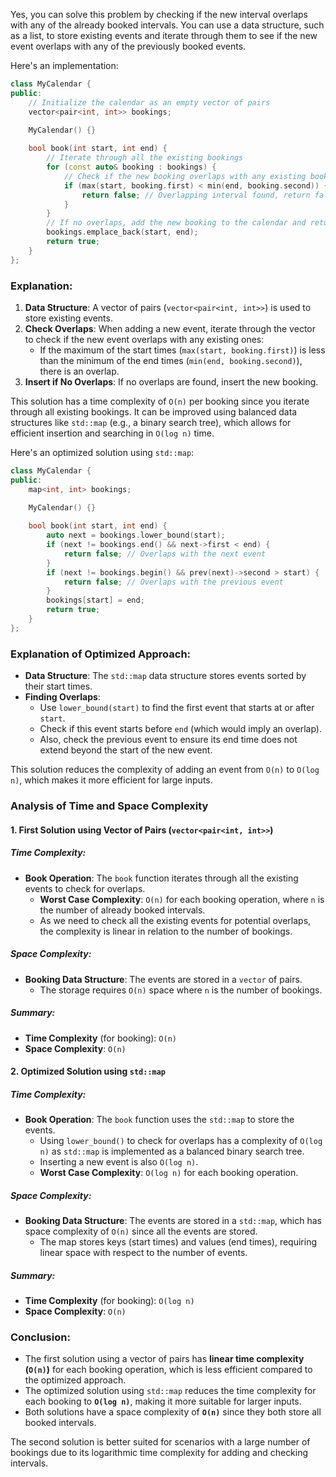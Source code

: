 Yes, you can solve this problem by checking if the new interval overlaps with any of the already booked intervals. You can use a data structure, such as a list, to store existing events and iterate through them to see if the new event overlaps with any of the previously booked events.

Here's an implementation:

```cpp
class MyCalendar {
public:
    // Initialize the calendar as an empty vector of pairs
    vector<pair<int, int>> bookings;

    MyCalendar() {}
    
    bool book(int start, int end) {
        // Iterate through all the existing bookings
        for (const auto& booking : bookings) {
            // Check if the new booking overlaps with any existing booking
            if (max(start, booking.first) < min(end, booking.second)) {
                return false; // Overlapping interval found, return false
            }
        }
        // If no overlaps, add the new booking to the calendar and return true
        bookings.emplace_back(start, end);
        return true;
    }
};
```

### Explanation:
1. **Data Structure**: A vector of pairs (`vector<pair<int, int>>`) is used to store existing events.
2. **Check Overlaps**: When adding a new event, iterate through the vector to check if the new event overlaps with any existing ones:
   - If the maximum of the start times (`max(start, booking.first)`) is less than the minimum of the end times (`min(end, booking.second)`), there is an overlap.
3. **Insert if No Overlaps**: If no overlaps are found, insert the new booking.

This solution has a time complexity of `O(n)` per booking since you iterate through all existing bookings. It can be improved using balanced data structures like `std::map` (e.g., a binary search tree), which allows for efficient insertion and searching in `O(log n)` time. 

Here's an optimized solution using `std::map`:

```cpp
class MyCalendar {
public:
    map<int, int> bookings;

    MyCalendar() {}
    
    bool book(int start, int end) {
        auto next = bookings.lower_bound(start);
        if (next != bookings.end() && next->first < end) {
            return false; // Overlaps with the next event
        }
        if (next != bookings.begin() && prev(next)->second > start) {
            return false; // Overlaps with the previous event
        }
        bookings[start] = end;
        return true;
    }
};
```

### Explanation of Optimized Approach:
- **Data Structure**: The `std::map` data structure stores events sorted by their start times.
- **Finding Overlaps**: 
  - Use `lower_bound(start)` to find the first event that starts at or after `start`.
  - Check if this event starts before `end` (which would imply an overlap).
  - Also, check the previous event to ensure its end time does not extend beyond the start of the new event.

This solution reduces the complexity of adding an event from `O(n)` to `O(log n)`, which makes it more efficient for large inputs.

### Analysis of Time and Space Complexity

#### 1. **First Solution using Vector of Pairs (`vector<pair<int, int>>`)**
##### Time Complexity:
- **Book Operation**: The `book` function iterates through all the existing events to check for overlaps.
  - **Worst Case Complexity**: `O(n)` for each booking operation, where `n` is the number of already booked intervals.
  - As we need to check all the existing events for potential overlaps, the complexity is linear in relation to the number of bookings.

##### Space Complexity:
- **Booking Data Structure**: The events are stored in a `vector` of pairs.
  - The storage requires `O(n)` space where `n` is the number of bookings.

##### Summary:
- **Time Complexity** (for booking): `O(n)`
- **Space Complexity**: `O(n)`

#### 2. **Optimized Solution using `std::map`**
##### Time Complexity:
- **Book Operation**: The `book` function uses the `std::map` to store the events.
  - Using `lower_bound()` to check for overlaps has a complexity of `O(log n)` as `std::map` is implemented as a balanced binary search tree.
  - Inserting a new event is also `O(log n)`.
  - **Worst Case Complexity**: `O(log n)` for each booking operation.

##### Space Complexity:
- **Booking Data Structure**: The events are stored in a `std::map`, which has space complexity of `O(n)` since all the events are stored.
  - The map stores keys (start times) and values (end times), requiring linear space with respect to the number of events.

##### Summary:
- **Time Complexity** (for booking): `O(log n)`
- **Space Complexity**: `O(n)`

### Conclusion:
- The first solution using a vector of pairs has **linear time complexity (`O(n)`)** for each booking operation, which is less efficient compared to the optimized approach.
- The optimized solution using `std::map` reduces the time complexity for each booking to **`O(log n)`**, making it more suitable for larger inputs.
- Both solutions have a space complexity of **`O(n)`** since they both store all booked intervals. 

The second solution is better suited for scenarios with a large number of bookings due to its logarithmic time complexity for adding and checking intervals.